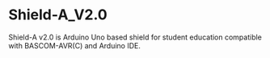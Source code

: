 # Shield-A_V2.0
Shield-A v2.0 is Arduino Uno based shield for student education compatible with BASCOM-AVR(C) and Arduino IDE. 
